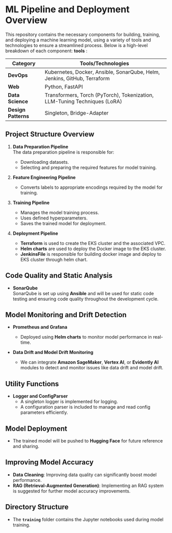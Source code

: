 # ML Pipeline and Deployment Overview

This repository contains the necessary components for building, training, and deploying a machine learning model, using a variety of tools and technologies to ensure a streamlined process. Below is a high-level breakdown of each component:
**tools** :




| **Category**       | **Tools/Technologies**                                                                 |
|--------------------|----------------------------------------------------------------------------------------|
| **DevOps**          | Kubernetes, Docker, Ansible, SonarQube, Helm, Jenkins, GitHub, Terraform                |
| **Web**             | Python, FastAPI                                                                        |
| **Data Science**    | Transformers, Torch (PyTorch), Tokenization, LLM-Tuning Techniques (LoRA)               |
| **Design Patterns** | Singleton, Bridge-Adapter                                                              |



## Project Structure Overview

1. **Data Preparation Pipeline**  
   The data preparation pipeline is responsible for:
   - Downloading datasets.
   - Selecting and preparing the required features for model training.

2. **Feature Engineering Pipeline**  
   - Converts labels to appropriate encodings required by the model for training.

3. **Training Pipeline**  
   - Manages the model training process.
   - Uses defined hyperparameters.
   - Saves the trained model for deployment.

4. **Deployment Pipeline**  
   - **Terraform** is used to create the EKS cluster and the associated VPC.
   - **Helm charts** are used to deploy the Docker image to the EKS cluster.
   - **JenkinsFile** is responsible for building docker image and deploy to EKS cluster through helm chart.

## Code Quality and Static Analysis

- **SonarQube**  
  SonarQube is set up using **Ansible** and will be used for static code testing and ensuring code quality throughout the development cycle.

## Model Monitoring and Drift Detection

- **Prometheus and Grafana**  
  - Deployed using **Helm charts** to monitor model performance in real-time.
  
- **Data Drift and Model Drift Monitoring**  
  - We can integrate **Amazon SageMaker**, **Vertex AI**, or **Evidently AI** modules to detect and monitor issues like data drift and model drift.

## Utility Functions

- **Logger and ConfigParser**  
  - A singleton logger is implemented for logging.
  - A configuration parser is included to manage and read config parameters efficiently.

## Model Deployment

- The trained model will be pushed to **Hugging Face** for future reference and sharing.

## Improving Model Accuracy

- **Data Cleaning**: Improving data quality can significantly boost model performance.
- **RAG (Retrieval-Augmented Generation)**: Implementing an RAG system is suggested for further model accuracy improvements.

## Directory Structure

- The **`training`** folder contains the Jupyter notebooks used during model training.
